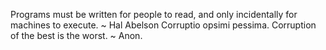 Programs must be written for people to read, and only incidentally for machines to execute. ~ Hal Abelson
Corruptio opsimi pessima. Corruption of the best is the worst. ~ Anon. 
